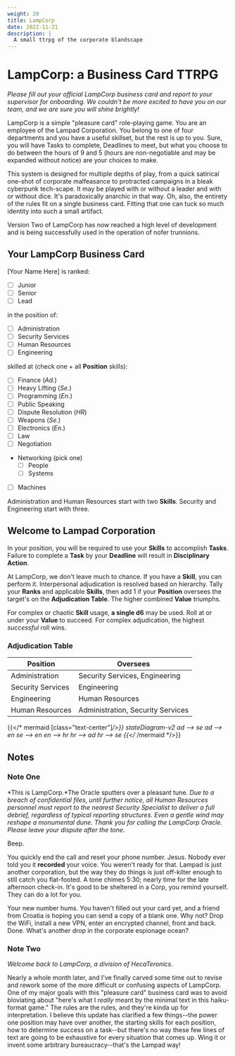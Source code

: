```yaml
---
weight: 20
title: LampCorp
date: 2022-11-21
description: |
  A small ttrpg of the corporate blandscape
---
```

# LampCorp: a Business Card TTRPG
*Please fill out your official LampCorp business card and report to your supervisor for onboarding. We couldn't be more excited to have you on our team, and we are sure you will shine brightly!*

LampCorp is a simple "pleasure card" role-playing game. You are an employee of the Lampad Corporation. You belong to one of four departments and you have a useful skillset, but the rest is up to you. Sure, you will have Tasks to complete, Deadlines to meet, but what you choose to do between the hours of 9 and 5 (hours are non-negotiable and may be expanded without notice) are your choices to make. 

This system is designed for multiple depths of play, from a quick satirical one-shot of corporate malfeasance to protracted campaigns in a bleak cyberpunk tech-scape. It may be played with or without a leader and with or without dice. It's paradoxically anarchic in that way. Oh, also, the entirety of the rules fit on a single business card. Fitting that one can tuck so much identity into such a small artifact. 

Version Two of LampCorp has now reached a high level of development and is being successfully used in the operation of nofer trunnions.

## Your LampCorp Business Card
[Your Name Here] is ranked:
- [ ] Junior
- [ ] Senior
- [ ] Lead

in the position of:
- [ ] Administration
- [ ] Security Services
- [ ] Human Resources
- [ ] Engineering

skilled at (check one + all **Position** skills):
- [ ] Finance (*Ad.*)
- [ ] Heavy Lifting (*Se.*)
- [ ] Programming (*En.*)
- [ ] Public Speaking
- [ ] Dispute Resolution (*HR*)
- [ ] Weapons (*Se.*)
- [ ] Electronics (*En.*)
- [ ] Law
- [ ] Negotiation
- Networking (pick one)
  - [ ] People 
  - [ ] Systems
- [ ] Machines

Administration and Human Resources start with two **Skills**. Security and Engineering start with three.

## Welcome to Lampad Corporation
In your position, you will be required to use your **Skills** to accomplish **Tasks**. Failure to complete a **Task** by your **Deadline** will result in **Disciplinary Action**.

At LampCorp, we don't leave much to chance. If you have a **Skill**, you can perform it. Interpersonal adjudication is resolved based on hierarchy. Tally your **Ranks** and applicable **Skills**, then add 1 if your **Position** oversees the target's on the **Adjudication Table**. The higher combined **Value** triumphs.

For complex or chaotic **Skill** usage, **a single d6** may be used. Roll at or under your **Value** to succeed. For complex adjudication, the highest *successful* roll wins.

### Adjudication Table
| Position | Oversees |
|----------|----------|
| Administration     | Security Services, Engineering |
| Security Services      | Engineering      |
| Engineering      | Human Resources       |
| Human Resources       | Administration, Security Services |

{{</* mermaid [class="text-center"]*/>}}
stateDiagram-v2
    ad --> se
    ad --> en
    se --> en
    en --> hr
    hr --> ad
    hr --> se
{{</* /mermaid */>}}

## Notes
### Note One

*This is LampCorp.*The Oracle sputters over a pleasant tune. *Due to a breach of confidential files, until further notice, all Human Resources personnel must report to the nearest Security Specialist to deliver a full debrief, regardless of typical reporting structures. Even a gentle wind may reshape a monumental dune. Thank you for calling the LampCorp Oracle. Please leave your dispute after the tone.*

Beep.

You quickly end the call and reset your phone number. Jesus. Nobody ever told you it **recorded** your voice. You weren't ready for that. Lampad is just another corporation, but the way they do things is just off-kilter enough to still catch you flat-footed. A tone chimes 5:30; nearly time for the late afternoon check-in. It's good to be sheltered in a Corp, you remind yourself. They can do a lot for you. 

Your new number hums. You haven't filled out your card yet, and a friend from Croatia is hoping you can send a copy of a blank one. Why not? Drop the WiFi, install a new VPN, enter an encrypted channel, front and back. Done. What's another drop in the corporate espionage ocean?

### Note Two
*Welcome back to LampCorp, a division of HecaTeronics.*

Nearly a whole month later, and I've finally carved some time out to revise and rework some of the more difficult or confusing aspects of LampCorp. One of my major goals with this "pleasure card" business card was to avoid bloviating about "here's what I *really* meant by the minimal text in this haiku-format game." The rules are the rules, and they're kinda up for interpretation. I believe this update has clarified a few things--the power one position may have over another, the starting skills for each position, how to determine success on a task--but there's no way these few lines of text are going to be exhaustive for every situation that comes up. Wing it or invent some arbitrary bureaucracy--that's the Lampad way!
